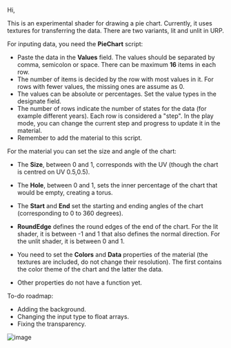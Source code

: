 Hi,

This is an experimental shader for drawing a pie chart. Currently, it uses textures for transferring the data. There are two variants, lit and unlit in URP.

For inputing data, you need the <b>PieChart</b> script:
- Paste the data in the <b>Values</b> field. The values should be separated by comma, semicolon or space. There can be maximum <b>16</b> items in each row.
- The number of items is decided by the row with most values in it. For rows with fewer values, the missing ones are assume as 0.
- The values can be absolute or percentages. Set the value types in the designate field.
- The number of rows indicate the number of states for the data (for example different years). Each row is considered a "step". In the play mode, you can change the current step and progress to update it in the material.
- Remember to add the material to this script.

For the material you can set the size and angle of the chart:
- The <b>Size</b>, between 0 and 1, corresponds with the UV (though the chart is centred on UV 0.5,0.5).
- The <b>Hole</b>, between 0 and 1, sets the inner percentage of the chart that would be empty, creating a torus.
- The <b>Start</b> and <b>End</b> set the starting and ending angles of the chart (corresponding to 0 to 360 degrees).
- <b>RoundEdge</b> defines the round edges of the end of the chart. For the lit shader, it is between -1 and 1 that also defines the normal direction. For the unlit shader, it is between 0 and 1.

- You need to set the <b>Colors</b> and <b>Data</b> properties of the material (the textures are included, do not change their resolution). The first contains the color theme of the chart and the latter the data.
- Other properties do not have a function yet.

To-do roadmap:
- Adding the background.
- Changing the input type to float arrays.
- Fixing the transparency.

![image](https://github.com/Resphinx/Shaders/assets/153681720/ab9fb4e2-47b0-44ae-ac51-d82fa2291391)

